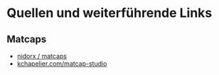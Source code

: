 # Quellen und weiterführende Links

## Matcaps

- [nidorx / matcaps](https://github.com/nidorx/matcaps)
- [kchapelier.com/matcap-studio](https://www.kchapelier.com/matcap-studio/)
